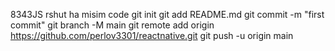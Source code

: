 8343JS rshut ha misim code
git init
git add README.md
git commit -m "first commit"
git branch -M main
git remote add origin https://github.com/perlov3301/reactnative.git
git push -u origin main